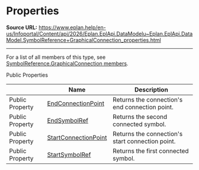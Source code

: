 # Properties

**Source URL:** https://www.eplan.help/en-us/Infoportal/Content/api/2026/Eplan.EplApi.DataModelu~Eplan.EplApi.DataModel.SymbolReference+GraphicalConnection_properties.html

---

For a list of all members of this type, see [SymbolReference.GraphicalConnection members](Eplan.EplApi.DataModelu~Eplan.EplApi.DataModel.SymbolReference+GraphicalConnection_members.html).

Public Properties

|  | Name | Description |
| --- | --- | --- |
| Public Property | [EndConnectionPoint](Eplan.EplApi.DataModelu~Eplan.EplApi.DataModel.SymbolReference+GraphicalConnection~EndConnectionPoint.html) | Returns the connection's end connection point. |
| Public Property | [EndSymbolRef](Eplan.EplApi.DataModelu~Eplan.EplApi.DataModel.SymbolReference+GraphicalConnection~EndSymbolRef.html) | Returns the second connected symbol. |
| Public Property | [StartConnectionPoint](Eplan.EplApi.DataModelu~Eplan.EplApi.DataModel.SymbolReference+GraphicalConnection~StartConnectionPoint.html) | Returns the connection's start connection point. |
| Public Property | [StartSymbolRef](Eplan.EplApi.DataModelu~Eplan.EplApi.DataModel.SymbolReference+GraphicalConnection~StartSymbolRef.html) | Returns the first connected symbol. |


